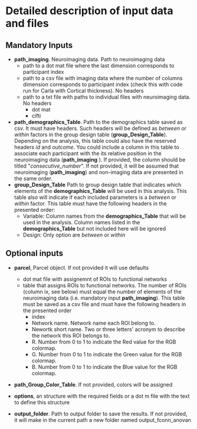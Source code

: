 # Detailed description of input data and files

## Mandatory Inputs 

- **path_imaging**. Neuroimaging data. Path to neuroimaging data
    - path to a dot mat file where the last dimension corresponds to participant index
    - path to a csv file with imaging data where the number of columns dimension corresponds to participant index (check this with code run for Carla with Cortical thickness). No headers
    - path to a txt file with paths to individual files with neuroimaging data. No headers
        - dot mat
        - cifti
- **path_demographics_Table**. Path to the demographics table saved as csv. It must have headers. Such headers will be defined as *between* or *within* factors in the group design table (**group_Design_Table**). Depending on the analysis, this table could also have the reserved headers *id* and *outcome*. You could include a column in this table to associate each participant with the its relative position in the neuroimaging data (**path_imaging** ). If provided, the column should be titled "*consecutive_number*". If not provided, it will be assumed that neuroimaging (**path_imaging**) and non-imaging data are presented in the same order.
- **group_Design_Table** Path to group design table that indicates which elements of the **demographics_Table** will be used in this analysis. This table also will indicate if each included parameters is a *between* or *within* factor. This table must have the following headers in the presented order:
    - Variable: Column names from the **demographics_Table** that will be used in the analysis. Column names listed in the **demographics_Table** but not included here will be ignored
    - Design: Only option are *between* or *within*

## Optional inputs
- **parcel**, Parcel object. If not provided it will use defaults
    - dot mat file with assignemnt of ROIs to functional networks
    - table that assigns ROIs to functional networks. The number of ROIs (column ix, see below) must equal the number of elements of the neuroimaging data (i.e. mandatory input **path_imaging**). This table must be saved as a csv file and must have the following headers in the presented order
        - index
        - Network name. Network name each ROI belong to.
        - Newortk short name. Two or three letters' acronym to describe the network this ROI belongs to.
        - R. Number from 0 to 1 to indicate the Red value for the RGB colormap.
        - G. Number from 0 to 1 to indicate the Green value for the RGB colormap.
        - B. Number from 0 to 1 to indicate the Blue value for the RGB colormap.

- **path_Group_Color_Table**. If not provided, colors will be assigned 
- **options**, an structure with the required fields or a dot m  file with the text to define this structure
- **output_folder**. Path to output folder to save the results. If not provided, it will make in the current path a new folder named output_fconn_anovan


